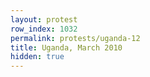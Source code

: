 ```yaml
---
layout: protest
row_index: 1032
permalink: protests/uganda-12
title: Uganda, March 2010
hidden: true
---
```

